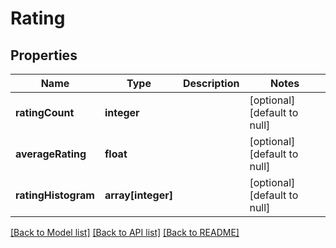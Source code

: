 # Rating

## Properties
Name | Type | Description | Notes
------------ | ------------- | ------------- | -------------
**ratingCount** | **integer** |  | [optional] [default to null]
**averageRating** | **float** |  | [optional] [default to null]
**ratingHistogram** | **array[integer]** |  | [optional] [default to null]

[[Back to Model list]](../README.md#documentation-for-models) [[Back to API list]](../README.md#documentation-for-api-endpoints) [[Back to README]](../README.md)


